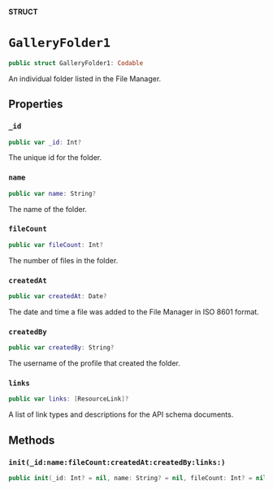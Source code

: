 **STRUCT**

# `GalleryFolder1`

```swift
public struct GalleryFolder1: Codable
```

An individual folder listed in the File Manager.

## Properties
### `_id`

```swift
public var _id: Int?
```

The unique id for the folder.

### `name`

```swift
public var name: String?
```

The name of the folder.

### `fileCount`

```swift
public var fileCount: Int?
```

The number of files in the folder.

### `createdAt`

```swift
public var createdAt: Date?
```

The date and time a file was added to the File Manager in ISO 8601 format.

### `createdBy`

```swift
public var createdBy: String?
```

The username of the profile that created the folder.

### `links`

```swift
public var links: [ResourceLink]?
```

A list of link types and descriptions for the API schema documents.

## Methods
### `init(_id:name:fileCount:createdAt:createdBy:links:)`

```swift
public init(_id: Int? = nil, name: String? = nil, fileCount: Int? = nil, createdAt: Date? = nil, createdBy: String? = nil, links: [ResourceLink]? = nil)
```
